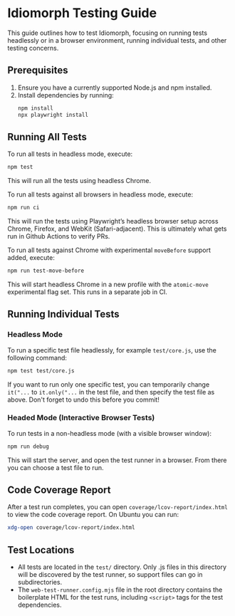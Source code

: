 # Idiomorph Testing Guide

This guide outlines how to test Idiomorph, focusing on running tests headlessly or in a browser environment, running individual tests, and other testing concerns.

## Prerequisites

1. Ensure you have a currently supported Node.js and npm installed.
2. Install dependencies by running:
   ```bash
   npm install
   npx playwright install
   ```

## Running All Tests

To run all tests in headless mode, execute:
```bash
npm test
```
This will run all the tests using headless Chrome.

To run all tests against all browsers in headless mode, execute:
```bash
npm run ci
```
This will run the tests using Playwright’s headless browser setup across Chrome, Firefox, and WebKit (Safari-adjacent). This is ultimately what gets run in Github Actions to verify PRs.

To run all tests against Chrome with experimental `moveBefore` support added, execute:
```bash
npm run test-move-before
```
This will start headless Chrome in a new profile with the `atomic-move` experimental flag set. This runs in a separate job in CI.

## Running Individual Tests

### Headless Mode
To run a specific test file headlessly, for example `test/core.js`, use the following command:
```bash
npm test test/core.js
```
If you want to run only one specific test, you can temporarily change `it("...` to `it.only("...` in the test file, and then specify the test file as above. Don't forget to undo this before you commit!

### Headed Mode (Interactive Browser Tests)
To run tests in a non-headless mode (with a visible browser window):
```bash
npm run debug
```
This will start the server, and open the test runner in a browser. From there you can choose a test file to run.

## Code Coverage Report
After a test run completes, you can open `coverage/lcov-report/index.html` to view the code coverage report. On Ubuntu you can run:
```bash
xdg-open coverage/lcov-report/index.html
```

## Test Locations
- All tests are located in the `test/` directory. Only .js files in this directory will be discovered by the test runner, so support files can go in subdirectories.
- The `web-test-runner.config.mjs` file in the root directory contains the boilerplate HTML for the test runs, including `<script>` tags for the test dependencies.

